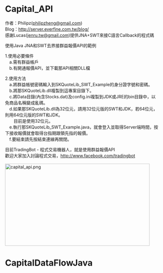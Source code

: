 Capital_API
===========
作者：Philipz(philipzheng@gmail.com)<br/>
Blog：http://server.everfine.com.tw/blog/<br/>
感謝Lucas(jenru.tw@gmail.com)提供JNA+SWT來接C語言Callback的程式碼

使用Java JNA和SWT去界接群益報價API的範例

1.使用必要條件<br/>
　a.需有群益帳戶<br/>
　b.有開通報價API，並下載那API相關DLL檔<br/>

2.使用方法<br/>
　a.將群益帳號密碼輸入到SKQuoteLib_SWT_Example的身分證字號和密碼。<br/>
　b.將那SKQuoteLib.dll複製到這專案目錄下。<br/>
　c.將Data目錄(內含Stocks.dat)及config.ini複製到JDK或JRE的bin目錄中，以免商品名稱變成亂碼。<br/>
　d.如果那SKQuoteLib.dll為32位元，請用32位元版的SWT和JDK，若64位元，則用64位元版的SWT和JDK。<br/>
　　目前是使用32位元。<br/>
　e.執行那SKQuoteLib_SWT_Example.java，就會登入並取得Server端時間，按下接收報價就會取得台指期跟領先指的報價。<br/>
　f.要結束請先按結束連線再關閉。<br/>

目前TradingBot - 程式交易機器人，就是使用群益報價API<br/>
歡迎大家加入討論程式交易，http://www.facebook.com/tradingbot<br/><br/>
<img alt="capital_api.png" src="http://server.everfine.com.tw/blog/capital_api.png" width="475" height="270">
# CapitalDataFlowJava
